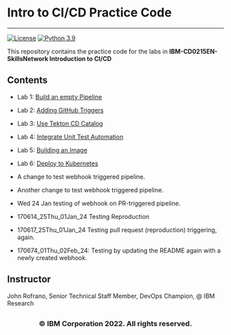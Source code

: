 # Intro to CI/CD Practice Code
---
[![License](https://img.shields.io/badge/License-Apache%202.0-blue.svg)](https://opensource.org/licenses/Apache-2.0)
[![Python 3.9](https://img.shields.io/badge/Python-3.9-green.svg)](https://shields.io/)

This repository contains the practice code for the labs in **IBM-CD0215EN-SkillsNetwork Introduction to CI/CD**

## Contents

- Lab 1: [Build an empty Pipeline](labs/01_base_pipeline/README.md)
- Lab 2: [Adding GitHub Triggers](labs/02_add_git_trigger/README.md)
- Lab 3: [Use Tekton CD Catalog](labs/03_use_tekton_catalog/README.md)
- Lab 4: [Integrate Unit Test Automation](labs/04_unit_test_automation/README.md)
- Lab 5: [Building an Image](labs/05_build_an_image/README.md)
- Lab 6: [Deploy to Kubernetes](labs/06_deploy_to_kubernetes/README.md)

- A change to test webhook triggered pipeline.
- Another change to test webhook triggered pipeline.
- Wed 24 Jan testing of webhook on PR-triggered pipeline.
- 170614_25Thu_01Jan_24 Testing Reproduction
- 170617_25Thu_01Jan_24 Testing pull request (reproduction) triggering, again.
- 170674_01Thu_02Feb_24: Testing by updating the README again with a newly created webhook.
## Instructor

John Rofrano, Senior Technical Staff Member, DevOps Champion, @ IBM Research

## <h3 align="center"> © IBM Corporation 2022. All rights reserved. <h3/>
